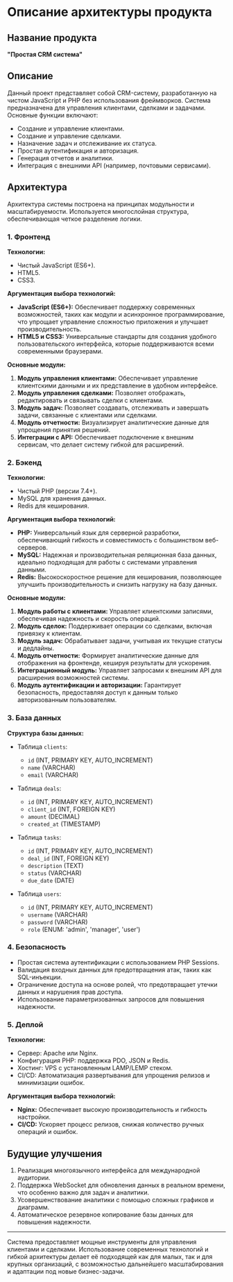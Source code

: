 # Описание архитектуры продукта

## Название продукта
**"Простая CRM система"**

## Описание
Данный проект представляет собой CRM-систему, разработанную на чистом JavaScript и PHP без использования фреймворков. Система предназначена для управления клиентами, сделками и задачами. Основные функции включают:

- Создание и управление клиентами.
- Создание и управление сделками.
- Назначение задач и отслеживание их статуса.
- Простая аутентификация и авторизация.
- Генерация отчетов и аналитики.
- Интеграция с внешними API (например, почтовыми сервисами).

## Архитектура

Архитектура системы построена на принципах модульности и масштабируемости. Используется многослойная структура, обеспечивающая четкое разделение логики.

### 1. Фронтенд
**Технологии:**
- Чистый JavaScript (ES6+).
- HTML5.
- CSS3.

**Аргументация выбора технологий:**
- **JavaScript (ES6+):** Обеспечивает поддержку современных возможностей, таких как модули и асинхронное программирование, что упрощает управление сложностью приложения и улучшает производительность.
- **HTML5 и CSS3:** Универсальные стандарты для создания удобного пользовательского интерфейса, которые поддерживаются всеми современными браузерами.

**Основные модули:**
1. **Модуль управления клиентами:** Обеспечивает управление клиентскими данными и их представление в удобном интерфейсе.
2. **Модуль управления сделками:** Позволяет отображать, редактировать и связывать сделки с клиентами.
3. **Модуль задач:** Позволяет создавать, отслеживать и завершать задачи, связанные с клиентами или сделками.
4. **Модуль отчетности:** Визуализирует аналитические данные для упрощения принятия решений.
5. **Интеграции с API:** Обеспечивает подключение к внешним сервисам, что делает систему гибкой для расширений.

### 2. Бэкенд
**Технологии:**
- Чистый PHP (версии 7.4+).
- MySQL для хранения данных.
- Redis для кеширования.

**Аргументация выбора технологий:**
- **PHP:** Универсальный язык для серверной разработки, обеспечивающий гибкость и совместимость с большинством веб-серверов.
- **MySQL:** Надежная и производительная реляционная база данных, идеально подходящая для работы с системами управления данными.
- **Redis:** Высокоскоростное решение для кеширования, позволяющее улучшить производительность и снизить нагрузку на базу данных.

**Основные модули:**
1. **Модуль работы с клиентами:** Управляет клиентскими записями, обеспечивая надежность и скорость операций.
2. **Модуль сделок:** Поддерживает операции со сделками, включая привязку к клиентам.
3. **Модуль задач:** Обрабатывает задачи, учитывая их текущие статусы и дедлайны.
4. **Модуль отчетности:** Формирует аналитические данные для отображения на фронтенде, кешируя результаты для ускорения.
5. **Интеграционный модуль:** Управляет запросами к внешним API для расширения возможностей системы.
6. **Модуль аутентификации и авторизации:** Гарантирует безопасность, предоставляя доступ к данным только авторизованным пользователям.

### 3. База данных
**Структура базы данных:**
- Таблица `clients`:
  - `id` (INT, PRIMARY KEY, AUTO_INCREMENT)
  - `name` (VARCHAR)
  - `email` (VARCHAR)

- Таблица `deals`:
  - `id` (INT, PRIMARY KEY, AUTO_INCREMENT)
  - `client_id` (INT, FOREIGN KEY)
  - `amount` (DECIMAL)
  - `created_at` (TIMESTAMP)

- Таблица `tasks`:
  - `id` (INT, PRIMARY KEY, AUTO_INCREMENT)
  - `deal_id` (INT, FOREIGN KEY)
  - `description` (TEXT)
  - `status` (VARCHAR)
  - `due_date` (DATE)

- Таблица `users`:
  - `id` (INT, PRIMARY KEY, AUTO_INCREMENT)
  - `username` (VARCHAR)
  - `password` (VARCHAR)
  - `role` (ENUM: 'admin', 'manager', 'user')

### 4. Безопасность
- Простая система аутентификации с использованием PHP Sessions.
- Валидация входных данных для предотвращения атак, таких как SQL-инъекции.
- Ограничение доступа на основе ролей, что предотвращает утечки данных и нарушения прав доступа.
- Использование параметризованных запросов для повышения надежности.

### 5. Деплой
**Технологии:**
- Сервер: Apache или Nginx.
- Конфигурация PHP: поддержка PDO, JSON и Redis.
- Хостинг: VPS с установленным LAMP/LEMP стеком.
- CI/CD: Автоматизация развертывания для упрощения релизов и минимизации ошибок.

**Аргументация выбора технологий:**
- **Nginx:** Обеспечивает высокую производительность и гибкость настройки.
- **CI/CD:** Ускоряет процесс релизов, снижая количество ручных операций и ошибок.

## Будущие улучшения
1. Реализация многоязычного интерфейса для международной аудитории.
2. Поддержка WebSocket для обновления данных в реальном времени, что особенно важно для задач и аналитики.
3. Усовершенствование аналитики с помощью сложных графиков и диаграмм.
4. Автоматическое резервное копирование базы данных для повышения надежности.

---

Система предоставляет мощные инструменты для управления клиентами и сделками. Использование современных технологий и гибкой архитектуры делает её подходящей как для малых, так и для крупных организаций, с возможностью дальнейшего масштабирования и адаптации под новые бизнес-задачи.

